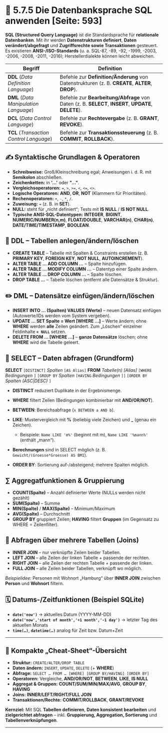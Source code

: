 # 🧮 5.7.5 Die Datenbanksprache SQL anwenden [Seite: 593]

**SQL (Structured Query Language)** ist die Standardsprache für **relationale Datenbanken**. Mit ihr werden **Datenstrukturen definiert**, **Daten verändert/abgefragt** und **Zugriffsrechte sowie Transaktionen** gesteuert. Es existieren **ANSI-/ISO-Standards** (u. a. SQL-87, -89, -92, -1999, -2003, -2006, -2008, -2011, -2016); Herstellerdialekte können leicht abweichen.

| Begriff                                  | Definition                                                                                            |
| ---------------------------------------- | ----------------------------------------------------------------------------------------------------- |
| **DDL** (*Data Definition Language*)     | Befehle zur **Definition/Änderung** von Datenstrukturen (z. B. **CREATE**, **ALTER**, **DROP**).      |
| **DML** (*Data Manipulation Language*)   | Befehle zur **Bearbeitung/Abfrage** von Daten (z. B. **SELECT**, **INSERT**, **UPDATE**, **DELETE**). |
| **DCL** (*Data Control Language*)        | Befehle zur **Rechtevergabe** (z. B. **GRANT**, **REVOKE**).                                          |
| **TCL** (*Transaction Control Language*) | Befehle zur **Transaktionssteuerung** (z. B. **COMMIT**, **ROLLBACK**).                               |

## ✍️ Syntaktische Grundlagen & Operatoren

* **Schreibweise:** Groß/Kleinschreibung egal; Anweisungen i. d. R. mit **Semikolon** abschließen.
* **Zeichenketten:** in **'…'** oder **"…"**.
* **Vergleichsoperatoren:** `=`, `>`, `>=`, `<`, `<=`, `<>`.
* **Logische Operatoren:** **AND**, **OR**, **NOT** (Klammern für Prioritäten).
* **Rechenoperatoren:** `+`, `-`, `*`, `/`.
* **Zuweisung:** `=` (z. B. in **SET**).
* **NULL:** steht für „nicht definiert“; Tests mit **IS NULL** / **IS NOT NULL**.
* **Typische ANSI-SQL-Datentypen:** **INTEGER**, **BIGINT**, **NUMERIC/NUMBER(n,m)**, **FLOAT/DOUBLE**, **VARCHAR(n)**, **CHAR(n)**, **DATE/TIME/TIMESTAMP**, **BOOLEAN**.

## 🧱 DDL – Tabellen anlegen/ändern/löschen

* **CREATE TABLE** – Tabelle mit Spalten & Constraints erstellen (z. B. **PRIMARY KEY**, **FOREIGN KEY**, **NOT NULL**, **AUTOINCREMENT**).
* **ALTER TABLE … ADD COLUMN …** – Spalte hinzufügen.
* **ALTER TABLE … MODIFY COLUMN …** – Datentyp einer Spalte ändern.
* **ALTER TABLE … DROP COLUMN …** – Spalte löschen.
* **DROP TABLE …** – Tabelle löschen (entfernt alle Datensätze & Struktur).

## ✏️ DML – Datensätze einfügen/ändern/löschen

* **INSERT INTO … (Spalten) VALUES (Werte)** – neuen Datensatz einfügen (Autowerte/IDs werden vom System vergeben).
* **UPDATE … SET Spalte = Wert [WHERE …]** – Werte ändern; ohne **WHERE** werden **alle** Zeilen geändert. Zum „Löschen“ einzelner Feldinhalte **`= NULL`** setzen.
* **DELETE FROM … [WHERE …]** – **ganze Datensätze** löschen; ohne **WHERE** wird die Tabelle geleert.

## 🔎 SELECT – Daten abfragen (Grundform)

**SELECT** `[DISTINCT]` *Spalten* `[AS Alias]`
**FROM** *Tabelle(n) [Alias]*
`[WHERE` *Bedingungen* `]`
`[GROUP BY` *Spalten* `[HAVING` *Bedingungen* `]]`
`[ORDER BY` *Spalten* *(ASC|DESC)* `]`

* **DISTINCT** reduziert Duplikate in der Ergebnismenge.
* **WHERE** filtert Zeilen (Bedingungen kombinierbar mit **AND/OR/NOT**).
* **BETWEEN**: Bereichsabfrage (`x BETWEEN a AND b`).
* **LIKE**: Mustervergleich mit **%** (beliebig viele Zeichen) und **_** (genau ein Zeichen).

  * Beispiele: `Name LIKE 'm%'` (beginnt mit m), `Name LIKE '%mann%'` (enthält „mann“).
* **Berechnungen** sind in SELECT möglich (z. B. `Gewicht/(Groesse*Groesse) AS BMI`).
* **ORDER BY**: Sortierung auf-/absteigend; mehrere Spalten möglich.

## ∑ Aggregatfunktionen & Gruppierung

* **COUNT(Spalte)** – Anzahl definierter Werte (NULLs werden nicht gezählt)
* **SUM(Spalte)** – Summe
* **MIN(Spalte)** / **MAX(Spalte)** – Minimum/Maximum
* **AVG(Spalte)** – Durchschnitt
* **GROUP BY** gruppiert Zeilen; **HAVING** filtert **Gruppen** (im Gegensatz zu WHERE = Zeilenfilter).

## 🔗 Abfragen über mehrere Tabellen (Joins)

* **INNER JOIN** – nur verknüpfte Zeilen beider Tabellen.
* **LEFT JOIN** – alle Zeilen der linken Tabelle + passende der rechten.
* **RIGHT JOIN** – alle Zeilen der rechten Tabelle + passende der linken.
* **FULL JOIN** – alle Zeilen beider Tabellen, verknüpft wo möglich.

*Beispielidee:* Personen mit Wohnort „Hamburg“ über **INNER JOIN** zwischen **Person** und **Wohnort** filtern.

## 🗓️ Datums-/Zeitfunktionen (Beispiel SQLite)

* **`date('now')`** → aktuelles Datum (YYYY-MM-DD)
* **`date('now','start of month','+1 month','-1 day')`** → letzter Tag des aktuellen Monats
* **`time(…)`**, **`datetime(…)`** analog für Zeit bzw. Datum+Zeit

---

## 🧭 Kompakte „Cheat-Sheet“-Übersicht

* **Struktur:** `CREATE/ALTER/DROP TABLE`
* **Daten ändern:** `INSERT`, `UPDATE`, `DELETE` (+ **WHERE**)
* **Abfrage:** `SELECT … FROM … [WHERE] [GROUP BY/HAVING] [ORDER BY]`
* **Operatoren:** Vergleiche, **AND/OR/NOT**, **BETWEEN**, **LIKE**, **IS NULL**
* **Aggregat & Gruppen:** **COUNT/SUM/MIN/MAX/AVG**, **GROUP BY**, **HAVING**
* **Joins:** **INNER/LEFT/RIGHT/FULL JOIN**
* **Transaktionen/Rechte:** **COMMIT/ROLLBACK**, **GRANT/REVOKE**

**Kernziel:** Mit SQL **Tabellen definieren**, **Daten konsistent bearbeiten** und **zielgerichtet abfragen** – inkl. **Gruppierung, Aggregation, Sortierung** und **Tabellenverknüpfungen**.


---
